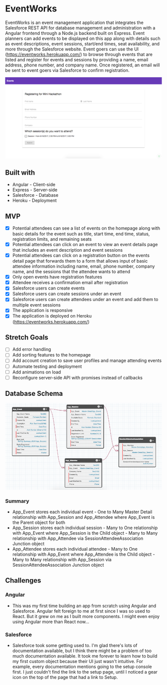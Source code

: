 # EventWorks
EventWorks is an event management application that integrates the Salesforce REST API for database management and administration with a Angular frontend through a Node.js backend built on Express. Event planners can add events to be displayed on this app along with details such as event descriptions, event sessions, start/end times, seat availability, and more through the Salesforce website. Event goers can use the UI (https://eventworks.herokuapp.com/) to browse through events that are listed and register for events and sessions by providing a name, email address, phone number, and company name. Once registered, an email will be sent to event goers via Salesforce to confirm registration.

<img src="./eventworks_registration.png" width="1000">

## Built with
* Angular - Client-side
* Express - Server-side
* Salesforce - Database
* Heroku - Deployment

## MVP
- [x] Potential attendees can see a list of events on the homepage along with basic details for the event such as title, start time, end time, status, registration limits, and remaining seats
- [x] Potential attendees can click on an event to view an event details page that includes an event description and event sessions
- [x] Potential attendees can click on a registration button on the events detail page that forwards them to a form that allows input of basic attendee information including name, email, phone number, company name, and the sessions that the attendee wants to attend
- [x] Only open events have registration features
- [x] Attendee receives a confirmation email after registration
- [x] Salesforce users can create events
- [x] Salesforce users can create sessions under an event
- [x] Salesforce users can create attendees under an event and add them to multiple event sessions
- [x] The application is responsive
- [x] The application is deployed on Heroku (https://eventworks.herokuapp.com/)

## Stretch Goals
- [ ] Add error handling
- [ ] Add sorting features to the homepage
- [ ] Add account creation to save user profiles and manage attending events
- [ ] Automate testing and deployment
- [ ] Add animations on load
- [ ] Reconfigure server-side API with promises instead of callbacks

## Database Schema
<img src="./eventworksschema.png" width="1000">

### Summary
* App_Event stores each individual event - One to Many Master Detail relationship with App_Session and App_Attendee where App_Event is the Parent object for both
* App_Session stores each individual session - Many to One relationship with App_Event where App_Session is the Child object - Many to Many relationship with App_Attendee via SessionAttendeeAssociation Junction object
* App_Attendee stores each individual attendee - Many to One relationship with App_Event where App_Attendee is the Child object - Many to Many relationship with App_Session via SessionAttendeeAssociation Junction object

## Challenges

### Angular
* This was my first time building an app from scratch using Angular and Salesforce. Angular felt foreign to me at first since I was so used to React. But it grew on me as I built more components. I might even enjoy using Angular more than React now...

### Salesforce
* Salesforce took some getting used to. I'm glad there's lots of documentation available, but I think there might be a problem of too much documentation available. It took me forever to learn how to build my first custom object because their UI just wasn't intuitive. For example, every documentation mentions going to the setup console first. I just couldn't find the link to the setup page, until I noticed a gear icon on the top of the page that had a link to Setup. 
